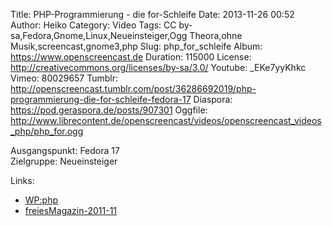 Title: PHP-Programmierung - die for-Schleife
Date: 2013-11-26 00:52
Author: Heiko
Category: Video
Tags: CC by-sa,Fedora,Gnome,Linux,Neueinsteiger,Ogg Theora,ohne Musik,screencast,gnome3,php
Slug: php_for_schleife
Album: https://www.openscreencast.de
Duration: 115000
License: http://creativecommons.org/licenses/by-sa/3.0/
Youtube: _EKe7yyKhkc
Vimeo: 80029657
Tumblr: http://openscreencast.tumblr.com/post/36286692019/php-programmierung-die-for-schleife-fedora-17
Diaspora: https://pod.geraspora.de/posts/907301
Oggfile: http://www.librecontent.de/openscreencast/videos/openscreencast_videos_php/php_for.ogg

Ausgangspunkt: Fedora 17  
Zielgruppe: Neueinsteiger  

Links:

  * [WP:php](https://de.wikipedia.org/wiki/Php "Link zu WP:php" )
  * [freiesMagazin-2011-11](http://www.freiesmagazin.de/freiesMagazin-2011-11 "Link zu freiesmagazin.de" )

